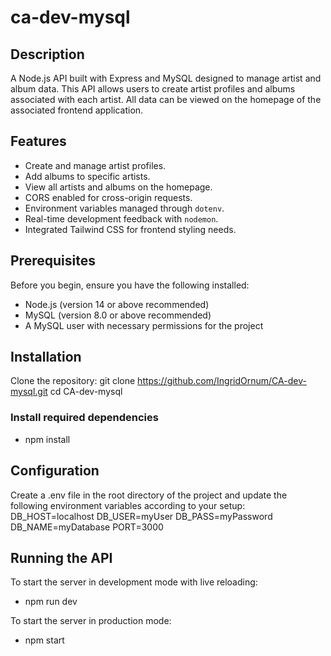 # ca-dev-mysql

## Description
A Node.js API built with Express and MySQL designed to manage artist and album data. This API allows users to create artist profiles and albums associated with each artist. All data can be viewed on the homepage of the associated frontend application.

## Features
- Create and manage artist profiles.
- Add albums to specific artists.
- View all artists and albums on the homepage.
- CORS enabled for cross-origin requests.
- Environment variables managed through `dotenv`.
- Real-time development feedback with `nodemon`.
- Integrated Tailwind CSS for frontend styling needs.

## Prerequisites
Before you begin, ensure you have the following installed:
- Node.js (version 14 or above recommended)
- MySQL (version 8.0 or above recommended)
- A MySQL user with necessary permissions for the project

## Installation
Clone the repository:
git clone https://github.com/IngridOrnum/CA-dev-mysql.git
cd CA-dev-mysql

### Install required dependencies
- npm install

## Configuration
Create a .env file in the root directory of the project and update the following environment variables according to your setup:
DB_HOST=localhost
DB_USER=myUser
DB_PASS=myPassword
DB_NAME=myDatabase
PORT=3000

## Running the API
To start the server in development mode with live reloading:
- npm run dev

To start the server in production mode:
- npm start
